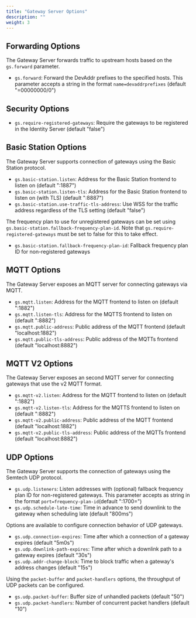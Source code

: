 ```yaml
---
title: "Gateway Server Options"
description: ""
weight: 3
---
```


## Forwarding Options

The Gateway Server forwards traffic to upstream hosts based on the `gs.forward` parameter.

- `gs.forward`: Forward the DevAddr prefixes to the specified hosts. This parameter accepts a string in the format `name=devaddrprefixes` (default "=00000000/0")

## Security Options

- `gs.require-registered-gateways`: Require the gateways to be registered in the Identity Server (default "false")

## Basic Station Options

The Gateway Server supports connection of gateways using the Basic Station protocol.

- `gs.basic-station.listen`: Address for the Basic Station frontend to listen on (default ":1887")
- `gs.basic-station.listen-tls`: Address for the Basic Station frontend to listen on (with TLS) (default ":8887")
- `gs.basic-station.use-traffic-tls-address`: Use WSS for the traffic address regardless of the TLS setting (default "false")

The frequency plan to use for unregistered gateways can be set using `gs.basic-station.fallback-frequency-plan-id`. Note that `gs.require-registered-gateways` must be set to false for this to take effect.
- `gs.basic-station.fallback-frequency-plan-id`: Fallback frequency plan ID for non-registered gateways

## MQTT Options

The Gateway Server exposes an MQTT server for connecting gateways via MQTT.

- `gs.mqtt.listen`: Address for the MQTT frontend to listen on (default ":1882")
- `gs.mqtt.listen-tls`: Address for the MQTTS frontend to listen on (default ":8882")
- `gs.mqtt.public-address`: Public address of the MQTT frontend (default "localhost:1882")
- `gs.mqtt.public-tls-address`: Public address of the MQTTs frontend (default "localhost:8882")

## MQTT V2 Options

The Gateway Server exposes an second MQTT server for connecting gateways that use the v2 MQTT format.

- `gs.mqtt-v2.listen`: Address for the MQTT frontend to listen on (default ":1882")
- `gs.mqtt-v2.listen-tls`: Address for the MQTTS frontend to listen on (default ":8882")
- `gs.mqtt-v2.public-address`: Public address of the MQTT frontend (default "localhost:1882")
- `gs.mqtt-v2.public-tls-address`: Public address of the MQTTs frontend (default "localhost:8882")

## UDP Options

The Gateway Server supports the connection of gateways using the Semtech UDP protocol.

- `gs.udp.listeners`: Listen addresses with (optional) fallback frequency plan ID for non-registered gateways. This parameter accepts as string in the format `port=frequency-plan-id`(default ":1700=")
- `gs.udp.schedule-late-time`: Time in advance to send downlink to the gateway when scheduling late (default "800ms")

Options are available to configure connection behavior of UDP gateways.

- `gs.udp.connection-expires`: Time after which a connection of a gateway expires (default "5m0s")
- `gs.udp.downlink-path-expires`: Time after which a downlink path to a gateway expires (default "30s")
- `gs.udp.addr-change-block`: Time to block traffic when a gateway's address changes (default "15s")

Using the `packet-buffer` and `packet-handlers` options, the throughput of UDP packets can be configured.

- `gs.udp.packet-buffer`: Buffer size of unhandled packets (default "50")
- `gs.udp.packet-handlers`: Number of concurrent packet handlers (default "10")

